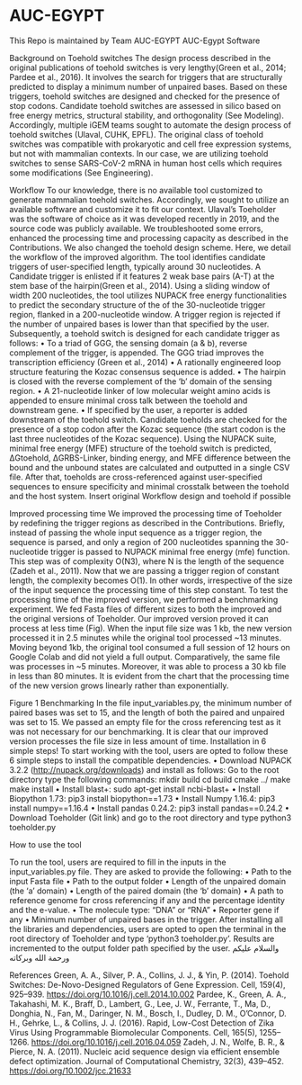 # AUC-EGYPT
This Repo is maintained by Team AUC-EGYPT
AUC-Egypt Software

Background on Toehold switches 
The design process described in the original publications of toehold switches is very lengthy(Green et al., 2014; Pardee et al., 2016). It involves the search for triggers that are structurally predicted to display a minimum number of unpaired bases. Based on these triggers, toehold switches are designed and checked for the presence of stop codons. Candidate toehold switches are assessed in silico based on free energy metrics, structural stability, and orthogonality (See Modeling). Accordingly, multiple iGEM teams sought to automate the design process of toehold switches (Ulaval, CUHK, EPFL). The original class of toehold switches was compatible with prokaryotic and cell free expression systems, but not with mammalian contexts. In our case, we are utilizing toehold switches to sense SARS-CoV-2 mRNA in human host cells which requires some modifications (See Engineering). 

Workflow
To our knowledge, there is no available tool customized to generate mammalian toehold switches. Accordingly, we sought to utilize an available software and customize it to fit our context. Ulaval’s Toeholder was the software of choice as it was developed recently in 2019, and the source code was publicly available. We troubleshooted some errors, enhanced the processing time and processing capacity as described in the Contributions. We also changed the toehold design scheme. Here, we detail the workflow of the improved algorithm. 
The tool identifies candidate triggers of user-specified length, typically around 30 nucleotides. A Candidate trigger is enlisted if it features 2 weak base pairs (A-T) at the stem base of the hairpin(Green et al., 2014). Using a sliding window of width 200 nucleotides, the tool utilizes NUPACK free energy functionalities to predict the secondary structure of the of the 30-nucleotide trigger region, flanked in a 200-nucleotide window. A trigger region is rejected if the number of unpaired bases is lower than that specified by the user. Subsequently, a toehold switch is designed for each candidate trigger as follows:
•	To a triad of GGG, the sensing domain (a & b), reverse complement of the trigger, is appended. The GGG triad improves the transcription efficiency (Green et al., 2014)
•	A rationally engineered loop structure featuring the Kozac consensus sequence is added. 
•	The hairpin is closed with the reverse complement of the ‘b’ domain of the sensing region.
•	A 21-nucleotide linker of low molecular weight amino acids is appended to ensure minimal cross talk between the toehold and downstream gene.
•	If specified by the user, a reporter is added downstream of the toehold switch. 
Candidate toeholds are checked for the presence of a stop codon after the Kozac sequence (the start codon is the last three nucleotides of the Kozac sequence). Using the NUPACK suite, minimal free energy (MFE) structure of the toehold switch is predicted, ΔGtoehold, ΔGRBS-Linker, binding energy, and MFE difference between the bound and the unbound states are calculated and outputted in a single CSV file. After that, toeholds are cross-referenced against user-specified sequences to ensure specificity and minimal crosstalk between the toehold and the host system.
Insert original Workflow design and toehold if possible
 
Improved processing time
We improved the processing time of Toeholder by redefining the trigger regions as described in the Contributions. Briefly, instead of passing the whole input sequence as a trigger region, the sequence is parsed, and only a region of 200 nucleotides spanning the 30-nucleotide trigger is passed to NUPACK minimal free energy (mfe) function. This step was of complexity O(N3), where N is the length of the sequence (Zadeh et al., 2011). Now that we are passing a trigger region of constant length, the complexity becomes O(1). In other words, irrespective of the size of the input sequence the processing time of this step constant. 
To test the processing time of the improved version, we performed a benchmarking experiment. We fed Fasta files of different sizes to both the improved and the original versions of Toeholder.  Our improved version proved it can process at less time (Fig). When the input file size was 1 kb, the new version processed it in 2.5 minutes while the original tool processed ~13 minutes. Moving beyond 1kb, the original tool consumed a full session of 12 hours on Google Colab and did not yield a full output. Comparatively, the same file was processes in ~5 minutes. Moreover, it was able to process a 30 kb file in less than 80 minutes. It is evident from the chart that the processing time of the new version grows linearly rather than exponentially. 
  
Figure 1 Benchmarking 
In the file input_variables.py, the minimum number of paired bases was set to 15, and the length of both the paired and unpaired was set to 15. We passed an empty file for the cross referencing test as it was not necessary for our benchmarking. It is clear that our improved version processes the file size in less amount of time.
Installation in 6 simple steps!
To start working with the tool, users are opted to follow these 6 simple steps to install the compatible dependencies.
•	Download NUPACK 3.2.2 (http://nupack.org/downloads) and install as follows:
Go to the root directory type the following commands: 
mkdir build
cd build
cmake ../
make
make install
•	Install blast+: sudo apt-get install ncbi-blast+
•	Install Biopython 1.73: pip3 install biopython==1.73
•	Install Numpy 1.16.4: pip3 install numpy==1.16.4
•	Install pandas 0.24.2: pip3 install pandas==0.24.2
•	Download Toeholder (Git link) and go to the root directory and type 
python3 toeholder.py 

How to use the tool

To run the tool, users are required to fill in the inputs in the input_variables.py file. They are asked to provide the following:
•	Path to the input Fasta file
•	Path to the output folder
•	Length of the unpaired domain (the ‘a’ domain) 
•	Length of the paired domain (the ‘b’ domain) 
•	A path to reference genome for cross referencing if any and the percentage identity and the e-value.
•	The molecule type: “DNA” or “RNA” 
•	Reporter gene if any
•	Minimum number of unpaired bases in the trigger. 
After installing all the libraries and dependencies, users are opted to open the terminal in the root directory of Toeholder and type ‘python3 toeholder.py’. Results are incremented to the output folder path specified by the user.
والسلام عليكم ورحمة الله وبركاته

References 
Green, A. A., Silver, P. A., Collins, J. J., & Yin, P. (2014). Toehold Switches: De-Novo-Designed Regulators of Gene Expression. Cell, 159(4), 925–939. https://doi.org/10.1016/j.cell.2014.10.002
Pardee, K., Green, A. A., Takahashi, M. K., Braff, D., Lambert, G., Lee, J. W., Ferrante, T., Ma, D., Donghia, N., Fan, M., Daringer, N. M., Bosch, I., Dudley, D. M., O’Connor, D. H., Gehrke, L., & Collins, J. J. (2016). Rapid, Low-Cost Detection of Zika Virus Using Programmable Biomolecular Components. Cell, 165(5), 1255–1266. https://doi.org/10.1016/j.cell.2016.04.059
Zadeh, J. N., Wolfe, B. R., & Pierce, N. A. (2011). Nucleic acid sequence design via efficient ensemble defect optimization. Journal of Computational Chemistry, 32(3), 439–452. https://doi.org/10.1002/jcc.21633


